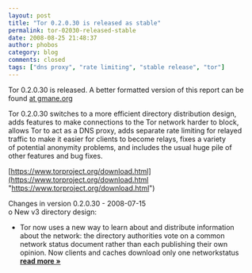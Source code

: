 ```yaml
---
layout: post
title: "Tor 0.2.0.30 is released as stable"
permalink: tor-02030-released-stable
date: 2008-08-25 21:48:37
author: phobos
category: blog
comments: closed
tags: ["dns proxy", "rate limiting", "stable release", "tor"]
---
```


Tor 0.2.0.30 is released. A better formatted version of this report can be found [at gmane.org](http://permalink.gmane.org/gmane.network.onion-routing.announce/21)

Tor 0.2.0.30 switches to a more efficient directory distribution design,  
 adds features to make connections to the Tor network harder to block,  
 allows Tor to act as a DNS proxy, adds separate rate limiting for relayed  
 traffic to make it easier for clients to become relays, fixes a variety  
 of potential anonymity problems, and includes the usual huge pile of  
 other features and bug fixes.

[https://www.torproject.org/download.html](https://www.torproject.org/download.html "https://www.torproject.org/download.html")

Changes in version 0.2.0.30 - 2008-07-15  
 o New v3 directory design:  
 - Tor now uses a new way to learn about and distribute information  
 about the network: the directory authorities vote on a common  
 network status document rather than each publishing their own  
 opinion. Now clients and caches download only one networkstatus [**read more »**](https://blog.torproject.org/blog/tor-02030-released-stable)
